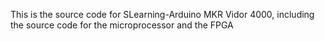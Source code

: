 This is the source code for SLearning-Arduino MKR Vidor 4000, including the source code for the microprocessor and the FPGA
